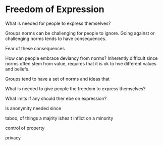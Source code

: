 # Freedom of Expression

What is needed for people to express themselves?

Groups norms can be challenging for people to ignore. Going against or challenging norms tends to have consequences.

Fear of these consequences 

How can people embrace deviancy from norms? Inherently difficult since norms often stem from value, requires that it is ok to hve different values and beliefs.


 Groups tend to have a set of norms and ideas that


What is needed to give people the freedom to express themselves?






What imits if any should ther ebe on expression?

Is anonymity needed since


taboo, of things a majrity ishes t inflict on a minority

control of property

privacy